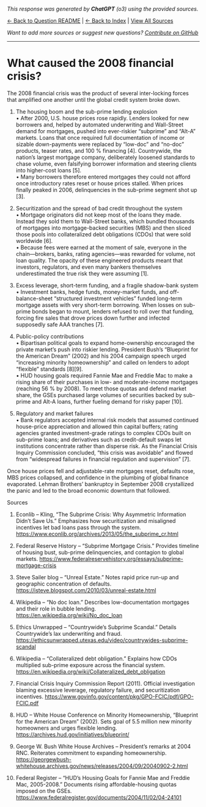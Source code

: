 <!-- 
Generated by: chatgpt
Model: o3
Prompt type: sources
Generated at: 2025-06-13T11:14:11.108875
-->

*This response was generated by **ChatGPT** (o3) using the provided sources.*

[← Back to Question README](README.md) | [← Back to Index](../README.md) | [View All Sources](../allsources.md)

*Want to add more sources or suggest new questions? [Contribute on GitHub](https://github.com/justinwest/SuggestedSources)*

---

# What caused the 2008 financial crisis?

The 2008 financial crisis was the product of several inter-locking forces that amplified one another until the global credit system broke down.

1. The housing boom and the sub-prime lending explosion  
   • After 2000, U.S. house prices rose rapidly. Lenders looked for new borrowers and, helped by automated underwriting and Wall-Street demand for mortgages, pushed into ever-riskier “subprime” and “Alt-A” markets. Loans that once required full documentation of income or sizable down-payments were replaced by “low-doc” and “no-doc” products, teaser rates, and 100 % financing [4]. Countrywide, the nation’s largest mortgage company, deliberately loosened standards to chase volume, even falsifying borrower information and steering clients into higher-cost loans [5].  
   • Many borrowers therefore entered mortgages they could not afford once introductory rates reset or house prices stalled. When prices finally peaked in 2006, delinquencies in the sub-prime segment shot up [3].

2. Securitization and the spread of bad credit throughout the system  
   • Mortgage originators did not keep most of the loans they made. Instead they sold them to Wall-Street banks, which bundled thousands of mortgages into mortgage-backed securities (MBS) and then sliced those pools into collateralized debt obligations (CDOs) that were sold worldwide [6].  
   • Because fees were earned at the moment of sale, everyone in the chain—brokers, banks, rating agencies—was rewarded for volume, not loan quality. The opacity of these engineered products meant that investors, regulators, and even many bankers themselves underestimated the true risk they were assuming [1].

3. Excess leverage, short-term funding, and a fragile shadow-bank system  
   • Investment banks, hedge funds, money-market funds, and off-balance-sheet “structured investment vehicles” funded long-term mortgage assets with very short-term borrowing. When losses on sub-prime bonds began to mount, lenders refused to roll over that funding, forcing fire sales that drove prices down further and infected supposedly safe AAA tranches [7].

4. Public-policy contributions  
   • Bipartisan political goals to expand home-ownership encouraged the private market’s push into riskier lending. President Bush’s “Blueprint for the American Dream” (2002) and his 2004 campaign speech urged “increasing minority homeownership” and called on lenders to adopt “flexible” standards [8][9].  
   • HUD housing goals required Fannie Mae and Freddie Mac to make a rising share of their purchases in low- and moderate-income mortgages (reaching 56 % by 2008). To meet those quotas and defend market share, the GSEs purchased large volumes of securities backed by sub-prime and Alt-A loans, further fueling demand for risky paper [10].

5. Regulatory and market failures  
   • Bank regulators accepted internal risk models that assumed continued house-price appreciation and allowed thin capital buffers; rating agencies granted investment-grade ratings to complex CDOs built on sub-prime loans; and derivatives such as credit-default swaps let institutions concentrate rather than disperse risk. As the Financial Crisis Inquiry Commission concluded, “this crisis was avoidable” and flowed from “widespread failures in financial regulation and supervision” [7].

Once house prices fell and adjustable-rate mortgages reset, defaults rose, MBS prices collapsed, and confidence in the plumbing of global finance evaporated. Lehman Brothers’ bankruptcy in September 2008 crystallized the panic and led to the broad economic downturn that followed.

Sources  

1. Econlib – Kling, “The Subprime Crisis: Why Asymmetric Information Didn’t Save Us.” Emphasizes how securitization and misaligned incentives let bad loans pass through the system. https://www.econlib.org/archives/2013/05/the_subprime_cr.html  

2. Federal Reserve History – “Subprime Mortgage Crisis.” Provides timeline of housing bust, sub-prime delinquencies, and contagion to global markets. https://www.federalreservehistory.org/essays/subprime-mortgage-crisis  

3. Steve Sailer blog – “Unreal Estate.” Notes rapid price run-up and geographic concentration of defaults. https://isteve.blogspot.com/2010/03/unreal-estate.html  

4. Wikipedia – “No doc loan.” Describes low-documentation mortgages and their role in bubble lending. https://en.wikipedia.org/wiki/No_doc_loan  

5. Ethics Unwrapped – “Countrywide’s Subprime Scandal.” Details Countrywide’s lax underwriting and fraud. https://ethicsunwrapped.utexas.edu/video/countrywides-subprime-scandal  

6. Wikipedia – “Collateralized debt obligation.” Explains how CDOs multiplied sub-prime exposure across the financial system. https://en.wikipedia.org/wiki/Collateralized_debt_obligation  

7. Financial Crisis Inquiry Commission Report (2011). Official investigation blaming excessive leverage, regulatory failure, and securitization incentives. https://www.govinfo.gov/content/pkg/GPO-FCIC/pdf/GPO-FCIC.pdf  

8. HUD – White House Conference on Minority Homeownership, “Blueprint for the American Dream” (2002). Sets goal of 5.5 million new minority homeowners and urges flexible lending. https://archives.hud.gov/initiatives/blueprint/  

9. George W. Bush White House Archives – President’s remarks at 2004 RNC. Reiterates commitment to expanding homeownership. https://georgewbush-whitehouse.archives.gov/news/releases/2004/09/20040902-2.html  

10. Federal Register – “HUD’s Housing Goals for Fannie Mae and Freddie Mac, 2005-2008.” Documents rising affordable-housing quotas imposed on the GSEs. https://www.federalregister.gov/documents/2004/11/02/04-24101